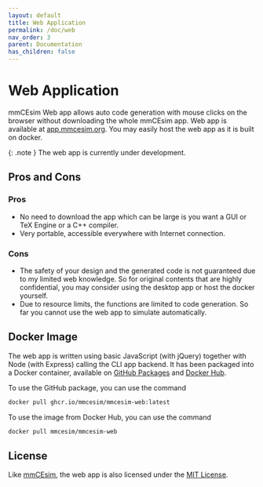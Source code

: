 ```yaml
---
layout: default
title: Web Application
permalink: /doc/web
nav_order: 3
parent: Documentation
has_children: false
---
```


# Web Application

mmCEsim Web app allows auto code generation with mouse clicks on the browser
without downloading the whole mmCEsim app.
Web app is available at [app.mmcesim.org](https://app.mmcesim.org).
You may easily host the web app as it is built on docker.

{: .note }
The web app is currently under development.

## Pros and Cons

### Pros
- No need to download the app which can be large is you want a GUI
  or TeX Engine or a C++ compiler.
- Very portable, accessible everywhere with Internet connection.

### Cons
- The safety of your design and the generated code is not guaranteed
  due to my limited web knowledge.
  So for original contents that are highly confidential,
  you may consider using the desktop app or host the docker yourself.
- Due to resource limits, the functions are limited to code generation.
  So far you cannot use the web app to simulate automatically.

## Docker Image
The web app is written using basic JavaScript (with jQuery) together with Node (with Express)
calling the CLI app backend.
It has been packaged into a Docker container,
available on [GitHub Packages](https://github.com/mmcesim/mmcesim-web/pkgs/container/mmcesim-web)
and [Docker Hub](https://hub.docker.com/r/mmcesim/mmcesim-web).

To use the GitHub package, you can use the command
```sh
docker pull ghcr.io/mmcesim/mmcesim-web:latest
```

To use the image from Docker Hub, you can use the command
```sh
docker pull mmcesim/mmcesim-web
```

## License
Like [mmCEsim](https://github.com/mmcesim/mmcesim), the web app is also
licensed under the [MIT License](https://github.com/mmcesim/mmcesim-web/blob/master/LICENSE).

